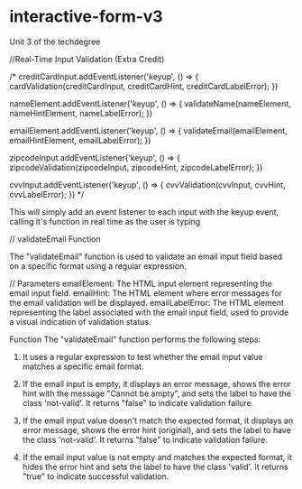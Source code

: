 # interactive-form-v3
 Unit 3 of the techdegree


//Real-Time Input Validation (Extra Credit)

/*
creditCardInput.addEventListener('keyup', () => {
    cardValidation(creditCardInput, creditCardHint, creditCardLabelError);
})

nameElement.addEventListener('keyup', () => {
    validateName(nameElement, nameHintElement, nameLabelError);
})

emailElement.addEventListener('keyup', () => {
    validateEmail(emailElement, emailHintElement, emailLabelError);
})

zipcodeInput.addEventListener('keyup', () => {
    zipcodeValidation(zipcodeInput, zipcodeHint, zipcodeLabelError);
})

cvvInput.addEventListener('keyup', () => {
    cvvValidation(cvvInput, cvvHint, cvvLabelError);
})
*/

This will simply add an event listener to each input with the keyup event, calling it's function in real time as the user is typing



// validateEmail Function

The "validateEmail" function is used to validate an email input field based on a specific format using a regular expression.

// Parameters
emailElement: The HTML input element representing the email input field.
emailHint: The HTML element where error messages for the email validation will be displayed.
emailLabelError: The HTML element representing the label associated with the email input field, used to provide a visual indication of validation status.

Function 
The "validateEmail" function performs the following steps:

1. It uses a regular expression to test whether the email input value matches a specific email format.

2. If the email input is empty, it displays an error message, shows the error hint with the message "Cannot be ampty", and sets the label to have the class 'not-valid'. It returns "false" to indicate validation failure.

3. If the email input value doesn't match the expected format, it displays an error message, shows the error hint (original), and sets the label to have the class 'not-valid'. It returns "false" to indicate validation failure.

4. If the email input value is not empty and matches the expected format, it hides the error hint and sets the label to have the class 'valid'. It returns "true" to indicate successful validation.



